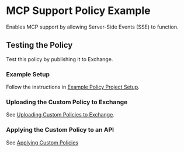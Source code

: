 # MCP Support Policy Example

Enables MCP support by allowing Server-Side Events (SSE) to function.

## Testing the Policy

Test this policy by publishing it to Exchange.

### Example Setup

Follow the instructions in [Example Policy Project Setup](https://docs.mulesoft.com/pdk/latest/policies-pdk-policy-templates#set-up-an-example-policy-project).

### Uploading the Custom Policy to Exchange

See [Uploading Custom Policies to Exchange](https://docs.mulesoft.com/pdk/latest/policies-pdk-publish-policies).

### Applying the Custom Policy to an API

See [Applying Custom Policies](https://docs.mulesoft.com/pdk/latest/policies-pdk-apply-policies)
